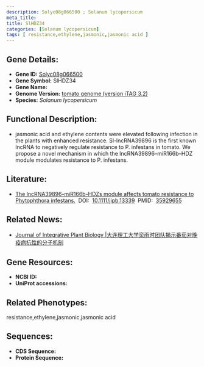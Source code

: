 ```yaml
---
description: Solyc08g066500 ; Solanum lycopersicum
meta_title:
title: SlHDZ34
categories: [Solanum lycopersicum]
tags: [ resistance,ethylene,jasmonic,jasmonic acid ]
---
```


## Gene Details:
- **Gene ID:**	[Solyc08g066500]()
- **Gene Symbol:** SlHDZ34
- **Gene Name:** 
- **Genome Version:** [tomato genome (version iTAG 3.2)]()
- **Species:** *Solanum lycopersicum*

## Functional Description:
   - jasmonic acid and ethylene contents were elevated following infection in the plants with enhanced resistance. Sl-lncRNA39896 is the first known lncRNA to negatively regulate resistance to P. infestans in tomato. We propose a novel mechanism in which the lncRNA39896–miR166b–HDZ module modulates resistance to P. infestans.

## Literature:
   - [The lncRNA39896-miR166b-HDZs module affects tomato resistance to Phytophthora infestans.]( https://onlinelibrary.wiley.com/doi/10.1111/jipb.13339)&nbsp;&nbsp;DOI:&nbsp;&nbsp;[10.1111/jipb.13339](https://onlinelibrary.wiley.com/doi/10.1111/jipb.13339)&nbsp;&nbsp;PMID:&nbsp;&nbsp;[35929655](https://pubmed.ncbi.nlm.nih.gov/35929655/)

## Related News:
   - [Journal of Integrative Plant Biology |大连理工大学栾雨时团队揭示番茄对晚疫病抗性的分子机制](https://mp.weixin.qq.com/s?__biz=Mzg3MDEwNDEyMg==&mid=2247535340&idx=2&sn=2273f74a85736f463be27f95eac85d87&chksm=ce90e7b9f9e76eafa163d0a0507d08f60d0966293317cb0aff1842c288c87433ae6d423a5ab3&scene=27#wechat_redirect)

## Gene Resources:
- **NCBI ID:** [](https://www.ncbi.nlm.nih.gov/gene/?term=)
- **UniProt accessions:** [](https://www.uniprot.org/uniprotkb//entry)

## Related Phenotypes:
resistance,ethylene,jasmonic,jasmonic acid

## Sequences:
- **CDS Sequence:**
- **Protein Sequence:**
